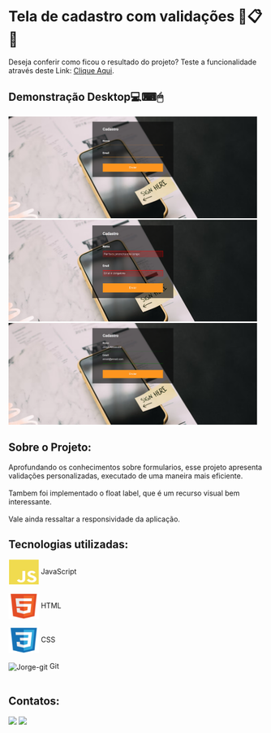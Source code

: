 <h1> Tela de cadastro com validações 📌📋📂 </h1>

Deseja conferir como ficou o resultado do projeto? Teste a funcionalidade através deste Link: [Clique Aqui](https://jorgedeaquino.github.io/formValidation/).

## **Demonstração Desktop💻⌨🖱**
<div>
<img src="./img-readme/tela-1.png" height="200px" width="490px">
<img src="./img-readme/tela-2.png" height="200px" width="490px"> 
<img src="./img-readme/tela-3.png" height="200px" width="490px"> 
</div>

<h2>Sobre o Projeto:</h2>
  
  Aprofundando os conhecimentos sobre formularios, esse projeto apresenta validações personalizadas, executado de uma maneira mais eficiente.
<br> 
<br> 
  Tambem foi implementado o float label, que é um recurso visual bem interessante.
<br> 
<br> 
  Vale ainda ressaltar a responsividade da aplicação.

<h2>Tecnologias utilizadas:</h2>

<div>
        <img align="center" alt="Jorge-Js" height="50" width="60" src="https://raw.githubusercontent.com/devicons/devicon/master/icons/javascript/javascript-plain.svg">
        <span>JavaScript</span>
</div>
	
<br> 
	
<div>
        <img align="center" alt="Jorge-HTML" height="50" width="60" src="https://raw.githubusercontent.com/devicons/devicon/master/icons/html5/html5-original.svg">
        <span>HTML</span>
</div>

<br> 
	
<div>
        <img align="center" alt="Jorge-CSS" height="50" width="60" src="https://raw.githubusercontent.com/devicons/devicon/master/icons/css3/css3-original.svg">
        <span>CSS</span>
</div>
	
<br> 
	
<div>
        <img align="center" alt="Jorge-git" height="50" width="60" src="https://cdn.jsdelivr.net/gh/devicons/devicon/icons/git/git-original.svg">
        <span>Git</span>
</div>

<br> 
  
  
<div> 
  <h2> Contatos:</h2>
  <a href="https://www.linkedin.com/in/jorge-alexandre-de-aquino/" target="_blank"><img src="https://img.shields.io/badge/-LinkedIn-%230077B5?style=for-the-badge&logo=linkedin&logoColor=white" target="_blank"></a> 
  <a href = "mailto:jorgeaamsantos@gmail.com"><img src="https://img.shields.io/badge/-Gmail-%23333?style=for-the-badge&logo=gmail&logoColor=white" target="_blank"></a>
</div>

